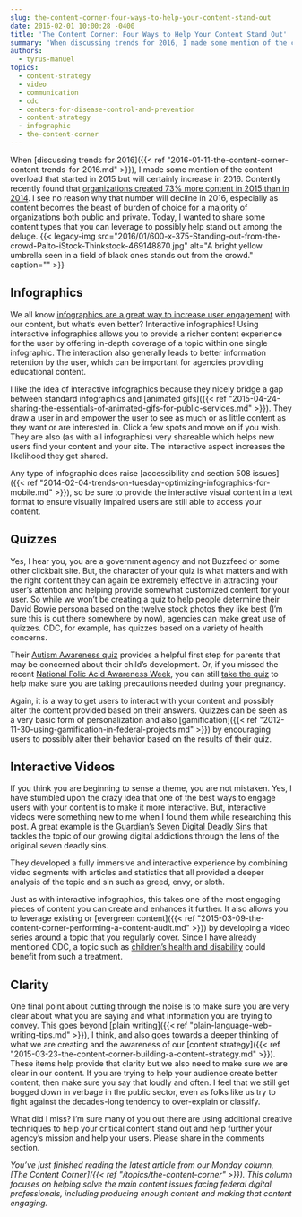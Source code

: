 ```yaml
---
slug: the-content-corner-four-ways-to-help-your-content-stand-out
date: 2016-02-01 10:00:28 -0400
title: 'The Content Corner: Four Ways to Help Your Content Stand Out'
summary: 'When discussing trends for 2016, I made some mention of the content overload that started in 2015 but will certainly increase in 2016. Contently recently found that organizations created 73% more content in 2015 than in 2014. I see no reason why that number will decline in 2016, especially as content becomes the beast of'
authors:
  - tyrus-manuel
topics:
  - content-strategy
  - video
  - communication
  - cdc
  - centers-for-disease-control-and-prevention
  - content-strategy
  - infographic
  - the-content-corner
---
```


When [discussing trends for 2016]({{< ref "2016-01-11-the-content-corner-content-trends-for-2016.md" >}}), I made some mention of the content overload that started in 2015 but will certainly increase in 2016. Contently recently found that [organizations created 73% more content in 2015 than in 2014](https://contently.com/strategist/2016/01/11/content-marketing-2016-staffing-measurement-and-effectiveness-across-the-industry/). I see no reason why that number will decline in 2016, especially as content becomes the beast of burden of choice for a majority of organizations both public and private. Today, I wanted to share some content types that you can leverage to possibly help stand out among the deluge. {{< legacy-img src="2016/01/600-x-375-Standing-out-from-the-crowd-Palto-iStock-Thinkstock-469148870.jpg" alt="A bright yellow umbrella seen in a field of black ones stands out from the crowd." caption="" >}} 

## Infographics

We all know [infographics are a great way to increase user engagement](https://www.youtube.com/watch?v=3t1iZLKaJas&feature=youtu.be) with our content, but what’s even better? Interactive infographics! Using interactive infographics allows you to provide a richer content experience for the user by offering in-depth coverage of a topic within one single infographic. The interaction also generally leads to better information retention by the user, which can be important for agencies providing educational content.

I like the idea of interactive infographics because they nicely bridge a gap between standard infographics and [animated gifs]({{< ref "2015-04-24-sharing-the-essentials-of-animated-gifs-for-public-services.md" >}}). They draw a user in and empower the user to see as much or as little content as they want or are interested in. Click a few spots and move on if you wish. They are also (as with all infographics) very shareable which helps new users find your content and your site. The interactive aspect increases the likelihood they get shared.

Any type of infographic does raise [accessibility and section 508 issues]({{< ref "2014-02-04-trends-on-tuesday-optimizing-infographics-for-mobile.md" >}}), so be sure to provide the interactive visual content in a text format to ensure visually impaired users are still able to access your content.

## Quizzes

Yes, I hear you, you are a government agency and not Buzzfeed or some other clickbait site. But, the character of your quiz is what matters and with the right content they can again be extremely effective in attracting your user’s attention and helping provide somewhat customized content for your user. So while we won’t be creating a quiz to help people determine their David Bowie persona based on the twelve stock photos they like best (I’m sure this is out there somewhere by now), agencies can make great use of quizzes. CDC, for example, has quizzes based on a variety of health concerns.

Their [Autism Awareness quiz](http://www.cdc.gov/features/AutismAwareness/) provides a helpful first step for parents that may be concerned about their child’s development. Or, if you missed the recent [National Folic Acid Awareness Week](http://www.cdc.gov/features/folicacidbenefits/index.html), you can still [take the quiz](http://www.cdc.gov/features/folicacidawareness/) to help make sure you are taking precautions needed during your pregnancy.

Again, it is a way to get users to interact with your content and possibly alter the content provided based on their answers. Quizzes can be seen as a very basic form of personalization and also [gamification]({{< ref "2012-11-30-using-gamification-in-federal-projects.md" >}}) by encouraging users to possibly alter their behavior based on the results of their quiz.

## Interactive Videos

If you think you are beginning to sense a theme, you are not mistaken. Yes, I have stumbled upon the crazy idea that one of the best ways to engage users with your content is to make it more interactive. But, interactive videos were something new to me when I found them while researching this post. A great example is the [Guardian’s Seven Digital Deadly Sins](http://digital-deadly-sins.theguardian.com/) that tackles the topic of our growing digital addictions through the lens of the original seven deadly sins.

They developed a fully immersive and interactive experience by combining video segments with articles and statistics that all provided a deeper analysis of the topic and sin such as greed, envy, or sloth.

Just as with interactive infographics, this takes one of the most engaging pieces of content you can create and enhances it further. It also allows you to leverage existing or [evergreen content]({{< ref "2015-03-09-the-content-corner-performing-a-content-audit.md" >}}) by developing a video series around a topic that you regularly cover. Since I have already mentioned CDC, a topic such as [children’s health and disability](http://www.cdc.gov/ncbddd/kids/index.html) could benefit from such a treatment.

## Clarity

One final point about cutting through the noise is to make sure you are very clear about what you are saying and what information you are trying to convey. This goes beyond [plain writing]({{< ref "plain-language-web-writing-tips.md" >}}), I think, and also goes towards a deeper thinking of what we are creating and the awareness of our [content strategy]({{< ref "2015-03-23-the-content-corner-building-a-content-strategy.md" >}}). These items help provide that clarity but we also need to make sure we are clear in our content. If you are trying to help your audience create better content, then make sure you say that loudly and often. I feel that we still get bogged down in verbage in the public sector, even as folks like us try to fight against the decades-long tendency to over-explain or classify.

What did I miss? I’m sure many of you out there are using additional creative techniques to help your critical content stand out and help further your agency’s mission and help your users. Please share in the comments section.

_You’ve just finished reading the latest article from our Monday column, [The Content Corner]({{< ref "/topics/the-content-corner" >}}). This column focuses on helping solve the main content issues facing federal digital professionals, including producing enough content and making that content engaging._